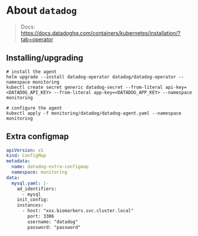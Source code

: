About `datadog`
===
> Docs: https://docs.datadoghq.com/containers/kubernetes/installation/?tab=operator

Installing/upgrading
---

```shell
# install the agent
helm upgrade --install datadog-operator datadog/datadog-operator --namespace monitoring
kubectl create secret generic datadog-secret --from-literal api-key=<DATADOG_API_KEY> --from-literal app-key=<DATADOG_APP_KEY> --namespace monitoring

# configure the agent
kubectl apply -f monitoring/datadog/datadog-agent.yaml --namespace monitoring
```

Extra configmap
---

```yaml
apiVersion: v1
kind: ConfigMap
metadata:
  name: datadog-extra-configmap
  namespace: monitoring
data:
  mysql.yaml: |-
    ad_identifiers:
      - mysql
    init_config:
    instances:
      - host: "xxx.biomarkers.svc.cluster.local"
        port: 3306
        username: "datadog"
        password: "password"
```